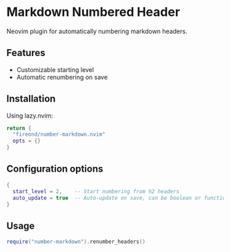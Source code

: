 # Markdown Numbered Header

Neovim plugin for automatically numbering markdown headers.

## Features

- Customizable starting level
- Automatic renumbering on save

## Installation

Using lazy.nvim:
```lua
return {
  "fireond/number-markdown.nvim"
  opts = {}
}
```

## Configuration options
```lua
{
  start_level = 2,    -- Start numbering from h2 headers
  auto_update = true  -- Auto-update on save, can be boolean or function
}
```

## Usage

```lua
require("number-markdown").renumber_headers()
```
